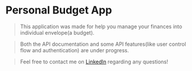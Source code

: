 # **Personal Budget App**

> This application was made for help you manage your finances into individual envelope(a budget).

> Both the API documentation and some API features(like user control flow and authentication) are under progress.

> Feel free to contact me on [Linkedln](https://www.linkedin.com/in/fabioquintal/) regarding any questions!
